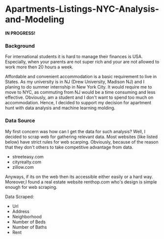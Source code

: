 # Apartments-Listings-NYC-Analysis-and-Modeling

**IN PROGRESS!** 

### Background

For international students it is hard to manage their finances is USA. Especially, when your parents are not super rich and your are not allowed to work more then 20 hours a week. 

Affordable and convenient accommodation is a basic requirement to live in States. As my university is in NJ (Drew University, Madison NJ) and I planing to do summer internship in New York City. It would require me to move to NYC, as commuting from NJ would be a time consuming and less effective. Obviously, am a student and I don't want to spend too much on accommodation. Hence, I decided to support my decision for apartment hunt with data analysis and machine learning molding. 


### Data Source

My first concern was how can I get the data for such analysis?
Well, I decided to scrap web for gathering relevant data. Most websites (like listed below) have strict rules for web scarping. Obviously, because of the reason that they don't others to take competitive advantage from data.  
-	streeteasy.com <br>
-	cityrealty.com <br>
-	zillow.com<br>

Anyways, if its on the web then its accessible either easily or a hard way. Moreover,I found a real estate website renthop.com who's design is simple enough for web scraping. 

Data Scraped:
- Url 
- Address
- Neighborhood 
- Number of Beds
- Number of Baths 
- Rent